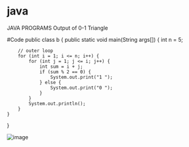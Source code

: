 # java
JAVA PROGRAMS
Output of 0-1 Triangle

#Code
public class b {
    public static void main(String args[]) {
        int n = 5;

        // outer loop
        for (int i = 1; i <= n; i++) {
            for (int j = 1; j <= i; j++) {
                int sum = i + j;
                if (sum % 2 == 0) {
                    System.out.print("1 ");
                } else {
                    System.out.print("0 ");
                }
            }
            System.out.println();
        }
    }
}

![image](https://github.com/Abhishekmn1999/java/assets/117501828/4a9628b9-40a3-4ce4-889b-8aea6464674e)
